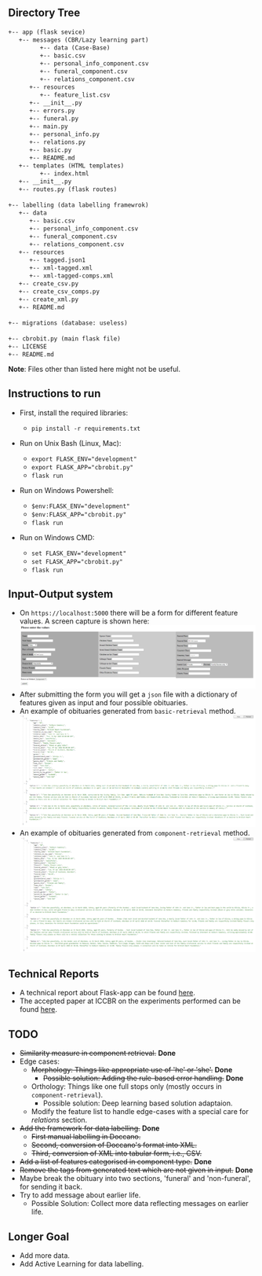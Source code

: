 ## Directory Tree
```
+-- app (flask sevice)
   +-- messages (CBR/Lazy learning part)
         +-- data (Case-Base)
         +-- basic.csv
         +-- personal_info_component.csv
         +-- funeral_component.csv
         +-- relations_component.csv
      +-- resources 
         +-- feature_list.csv 
      +-- __init__.py
      +-- errors.py
      +-- funeral.py
      +-- main.py
      +-- personal_info.py
      +-- relations.py
      +-- basic.py
      +-- README.md
   +-- templates (HTML templates)
         +-- index.html
   +-- __init__.py
   +-- routes.py (flask routes)

+-- labelling (data labelling framewrok)
   +-- data
      +-- basic.csv
      +-- personal_info_component.csv
      +-- funeral_component.csv
      +-- relations_component.csv
   +-- resources
      +-- tagged.json1
      +-- xml-tagged.xml
      +-- xml-tagged-comps.xml
   +-- create_csv.py
   +-- create_csv_comps.py
   +-- create_xml.py
   +-- README.md

+-- migrations (database: useless)

+-- cbrobit.py (main flask file)
+-- LICENSE
+-- README.md
```
**Note**: Files other than listed here might not be useful.

## Instructions to run
- First, install the required libraries:
   - `pip install -r requirements.txt`

- Run on Unix Bash (Linux, Mac):
    - ```export FLASK_ENV="development"```
    - ```export FLASK_APP="cbrobit.py"```
    - ```flask run```

- Run on Windows Powershell:
    - ```$env:FLASK_ENV="development"```
    - ```$env:FLASK_APP="cbrobit.py"```
    - ```flask run```

- Run on Windows CMD:
    - ```set FLASK_ENV="development"```
    - ```set FLASK_APP="cbrobit.py"```
    - ```flask run```

## Input-Output system
- On `https://localhost:5000` there will be a form for different feature values. A screen capture is shown here:
![Basic Retrieval](/reports/images/input-form.png)
- After submitting the form you will get a `json` file with a dictionary of features given as input and four possible obituaries.
- An example of obituaries generated from `basic-retrieval` method.
![Basic Retrieval](/reports/images/basic.png)
- An example of obituaries generated from `component-retrieval` method.
![Component Retrieval](/reports/images/comp.png)

## Technical Reports
- A technical report about Flask-app can be found [here](/reports/flask-app-report.pdf).
- The accepted paper at ICCBR on the experiments performed can be found [here](/reports/ICCBR-accepted-paper.pdf).

## TODO
- ~~Similarity measure in component retrieval.~~ **Done**
- Edge cases:
   - ~~Morphology: Things like appropriate use of 'he' or 'she'.~~ **Done**
      - ~~Possible solution: Adding the rule-based error handling.~~ **Done**
   - Orthology: Things like one full stops only (mostly occurs in `component-retrieval`).
      - Possible solution: Deep learning based solution adaptaion.
      <!-- - Ongoing deep learning framework, but is not feasible yet -->
   - Modify the feature list to handle edge-cases with a special care for _relations_ section.
- ~~Add the framework for data labelling.~~ **Done**
   - ~~First manual labelling in Doccano.~~
   - ~~Second, conversion of Doccano's format into XML.~~
   - ~~Third, conversion of XML into tabular form, i.e., CSV.~~
   <!-- - **Imp.**: Right now automated conversion of  is only supported for `basic-retrieval` method. -->
- ~~Add a list of features categorised in component type.~~ **Done**
- ~~Remove the tags from generated text which are not given in input.~~ **Done**
- Maybe break the obituary into two sections, 'funeral' and 'non-funeral', for sending it back.
- Try to add message about earlier life.
   - Possible Solution: Collect more data reflecting messages on earlier life.

## Longer Goal
- Add more data.
- Add Active Learning for data labelling.

